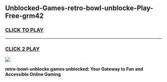 
## Unblocked-Games-retro-bowl-unblocke-Play-Free-grm42
<h3>
<a href="https://premium76.site?title=retro-bowl-unblocke&ref=18A1">CLICK TO PLAY</a></h3>
<hr>

<h3>
<a href="https://premium76.site?title=retro-bowl-unblocke&ref=18A1">CLICK 2 PLAY</a>
  
</h3>

<a href="https://premium76.site?title=retro-bowl-unblocke&ref=18A1"><img src="https://clearcache.store/games.png"></a>


**retro-bowl-unblocke games unblocked: Your Gateway to Fun and Accessible Online Gaming**
